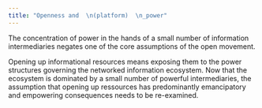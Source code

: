 ```yaml
---
title: "Openness and  \n(platform)  \n_power"
---
```

The concentration of power in the hands of a small number of information intermediaries negates one of the core assumptions of the open movement.  

Opening up informational resources means exposing them to the power structures governing the networked information ecosystem. Now that the ecosystem is dominated by a small number of powerful intermediaries, the assumption that opening up ressources has predominantly emancipatory and empowering consequences needs to be re-examined.
